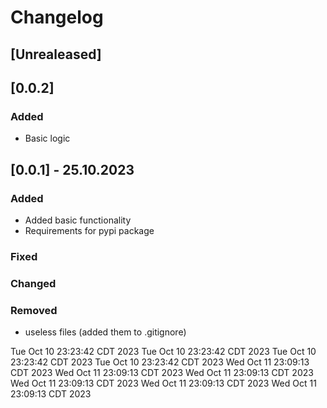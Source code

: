 # Changelog
## [Unrealeased]

## [0.0.2]

### Added 

- Basic logic

## [0.0.1] - 25.10.2023

### Added 

- Added basic functionality
- Requirements for pypi package

### Fixed

### Changed

### Removed

- useless files (added them to .gitignore)

Tue Oct 10 23:23:42 CDT 2023
Tue Oct 10 23:23:42 CDT 2023
Tue Oct 10 23:23:42 CDT 2023
Tue Oct 10 23:23:42 CDT 2023
Wed Oct 11 23:09:13 CDT 2023
Wed Oct 11 23:09:13 CDT 2023
Wed Oct 11 23:09:13 CDT 2023
Wed Oct 11 23:09:13 CDT 2023
Wed Oct 11 23:09:13 CDT 2023
Wed Oct 11 23:09:13 CDT 2023
